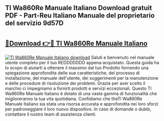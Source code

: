 ## Tl Wa860Re Manuale Italiano Download gratuit PDF - Part-Reu Italiano Manuale del proprietario del servizio 9d57D

# <h2><a href="http://dfbeci.blite.top/?on=Tl+Wa860Re+Manuale+Italiano">🔗Download 👉🔴 Tl Wa860Re Manuale Italiano</a></h2>

[![Tl Wa860Re Manuale Italiano download](https://i.imgur.com/lujVjoI.png)](http://dfbeci.blite.top/?on=Tl+Wa860Re+Manuale+Italiano)
Saluti e benvenuto nel manuale utente completo per il tuo REDDDDDDD appena acquistato. Questa guida ha lo scopo di aiutarti a ottenere il massimo dal tuo Prodotto fornendo una spiegazione approfondita delle sue caratteristiche, del processo di installazione, del manuale dell'utente, dei suggerimenti per la manutenzione e delle procedure di risoluzione dei problemi. Grazie per aver scelto il marchio ci impegniamo a fornirti prodotti e servizi eccezionali. Questo Tl Wa860Re Manuale Italiano è dotato di una vasta gamma di funzionalità che miglioreranno la tua vita quotidiana. Confidiamo che theTl Wa860Re Manuale Italiano sia stata una risorsa accurata e approfondita nei loro sforzi per padroneggiare il loro nuovo dispositivo. In caso di domande o dubbi, contattare il nostro team di assistenza clienti.

